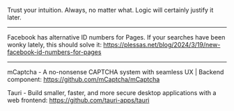 Trust your intuition. Always, no matter what. Logic will certainly justify it later.

----

Facebook has alternative ID numbers for Pages. If your searches have been wonky lately, this should solve it: https://plessas.net/blog/2024/3/19/new-facebook-id-numbers-for-pages

----

mCaptcha - A no-nonsense CAPTCHA system with seamless UX | Backend component: https://github.com/mCaptcha/mCaptcha

Tauri - Build smaller, faster, and more secure desktop applications with a web frontend: https://github.com/tauri-apps/tauri